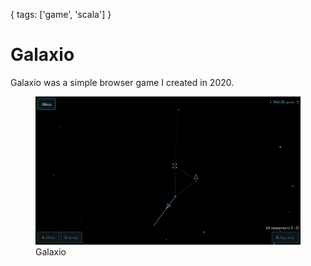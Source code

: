 {
  tags: ['game', 'scala']
}
# Galaxio

Galaxio was a simple browser game I created in 2020.

<figure>
<img src="../../images/galaxio.png" />
<figcaption>Galaxio</figcaption>
</figure>
